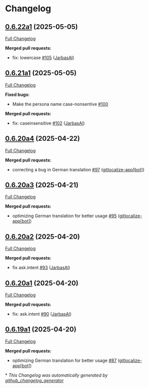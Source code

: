 # Changelog

## [0.6.22a1](https://github.com/OpenVoiceOS/ovos-persona/tree/0.6.22a1) (2025-05-05)

[Full Changelog](https://github.com/OpenVoiceOS/ovos-persona/compare/0.6.21a1...0.6.22a1)

**Merged pull requests:**

- fix: lowercase [\#105](https://github.com/OpenVoiceOS/ovos-persona/pull/105) ([JarbasAl](https://github.com/JarbasAl))

## [0.6.21a1](https://github.com/OpenVoiceOS/ovos-persona/tree/0.6.21a1) (2025-05-05)

[Full Changelog](https://github.com/OpenVoiceOS/ovos-persona/compare/0.6.20a4...0.6.21a1)

**Fixed bugs:**

- Make the persona name case-nonsentive [\#100](https://github.com/OpenVoiceOS/ovos-persona/issues/100)

**Merged pull requests:**

- fix: caseinsensitive [\#102](https://github.com/OpenVoiceOS/ovos-persona/pull/102) ([JarbasAl](https://github.com/JarbasAl))

## [0.6.20a4](https://github.com/OpenVoiceOS/ovos-persona/tree/0.6.20a4) (2025-04-22)

[Full Changelog](https://github.com/OpenVoiceOS/ovos-persona/compare/0.6.20a3...0.6.20a4)

**Merged pull requests:**

- correcting a bug in German translation [\#97](https://github.com/OpenVoiceOS/ovos-persona/pull/97) ([gitlocalize-app[bot]](https://github.com/apps/gitlocalize-app))

## [0.6.20a3](https://github.com/OpenVoiceOS/ovos-persona/tree/0.6.20a3) (2025-04-21)

[Full Changelog](https://github.com/OpenVoiceOS/ovos-persona/compare/0.6.20a2...0.6.20a3)

**Merged pull requests:**

- optimizing German translation for better usage [\#95](https://github.com/OpenVoiceOS/ovos-persona/pull/95) ([gitlocalize-app[bot]](https://github.com/apps/gitlocalize-app))

## [0.6.20a2](https://github.com/OpenVoiceOS/ovos-persona/tree/0.6.20a2) (2025-04-20)

[Full Changelog](https://github.com/OpenVoiceOS/ovos-persona/compare/0.6.20a1...0.6.20a2)

**Merged pull requests:**

- fix ask.intent [\#93](https://github.com/OpenVoiceOS/ovos-persona/pull/93) ([JarbasAl](https://github.com/JarbasAl))

## [0.6.20a1](https://github.com/OpenVoiceOS/ovos-persona/tree/0.6.20a1) (2025-04-20)

[Full Changelog](https://github.com/OpenVoiceOS/ovos-persona/compare/0.6.19a1...0.6.20a1)

**Merged pull requests:**

- fix: ask.intent [\#90](https://github.com/OpenVoiceOS/ovos-persona/pull/90) ([JarbasAl](https://github.com/JarbasAl))

## [0.6.19a1](https://github.com/OpenVoiceOS/ovos-persona/tree/0.6.19a1) (2025-04-20)

[Full Changelog](https://github.com/OpenVoiceOS/ovos-persona/compare/0.6.18...0.6.19a1)

**Merged pull requests:**

- optimizing German translation for better usage [\#87](https://github.com/OpenVoiceOS/ovos-persona/pull/87) ([gitlocalize-app[bot]](https://github.com/apps/gitlocalize-app))



\* *This Changelog was automatically generated by [github_changelog_generator](https://github.com/github-changelog-generator/github-changelog-generator)*
